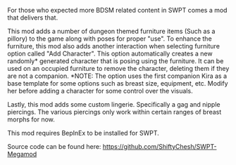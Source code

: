 For those who expected more BDSM related content in SWPT comes a mod that delivers that.

This mod adds a number of dungeon themed furniture items (Such as a pillory) to the game along with poses for proper "use".
To enhance the furniture, this mod also adds another interaction when selecting furniture option called "Add Character".
This option automatically creates a new randomly* generated character that is posing using the furniture.
It can be used on an occupied furniture to remove the character, deleting them if they are not a companion.
*NOTE: The option uses the first companion Kira as a base template for some options such as breast size, equipment, etc.
Modify her before adding a character for some control over the visuals.

Lastly, this mod adds some custom lingerie. Specifically a gag and nipple piercings. The various piercings only work within certain ranges of breast morphs for now.

This mod requires BepInEx to be installed for SWPT.

Source code can be found here:
https://github.com/ShiftyChesh/SWPT-Megamod